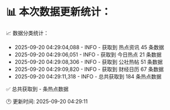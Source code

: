 📊 本次数据更新统计：
==========================

📈 数据分类统计：
- 2025-09-20 04:29:04,088 - INFO - 获取到 热点资讯 45 条数据
- 2025-09-20 04:29:06,051 - INFO - 获取到 今日热点 21 条数据
- 2025-09-20 04:29:08,306 - INFO - 获取到 公社热帖 51 条数据
- 2025-09-20 04:29:09,820 - INFO - 获取到 财经日历 67 条数据
- 2025-09-20 04:29:11,318 - INFO - 总共获取到 184 条热点数据

✅ 总共获取到 - 条热点数据

🕐 更新时间: 2025-09-20 04:29:11
